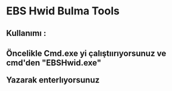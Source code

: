 # EBS Hwid Bulma Tools
<h2>Kullanımı :<h2>
  <p>Öncelikle Cmd.exe yi çalıştıırıyorsunuz ve cmd'den 
    <b>"EBSHwid.exe"</b>
  </p> Yazarak enterlıyorsunuz
